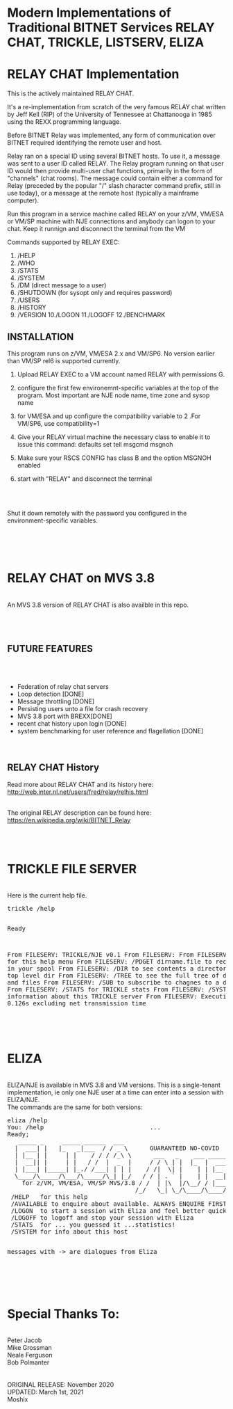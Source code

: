 # Modern Implementations of Traditional BITNET Services RELAY CHAT, TRICKLE, LISTSERV, ELIZA


<h1>RELAY CHAT Implementation</h1>


This is the actively maintained RELAY CHAT. 


It's a re-implementation from scratch of the very famous RELAY chat written by  Jeff Kell (RIP) 
of the University of Tennessee at Chattanooga in 1985 using the REXX programming language.

Before BITNET Relay was implemented, any form of communication over BITNET required identifying the remote user and host.

Relay ran on a special ID using several BITNET hosts. To use it, a message was sent to a user ID called RELAY. 
The Relay program running on that user ID would then provide multi-user chat functions, primarily in the form 
of "channels" (chat rooms). The message could contain either a command for Relay (preceded by the 
popular "/" slash character command prefix, still in use today), or a 
message at the remote host (typically a mainframe computer).

Run this program in a service machine called RELAY on your z/VM, VM/ESA or VM/SP machine with NJE connections and anybody can
logon to your chat. Keep it runnign and disconnect the terminal from the VM

Commands supported by RELAY EXEC:

1. /HELP
2. /WHO
3. /STATS
4. /SYSTEM
5. /DM       (direct message to a user)
6. /SHUTDOWN (for sysopt only and requires password)
7. /USERS
8. /HISTORY
9. /VERSION
10./LOGON
11./LOGOFF
12./BENCHMARK



INSTALLATION
------------

This program runs on z/VM, VM/ESA 2.x and VM/SP6. No version earlier than VM/SP rel6 is supported currently.  

1. Upload RELAY EXEC to a VM account named RELAY with permissions G. 

2. configure the first few environemnt-specific variables at the top of the program. Most important are NJE node name, time zone and sysop name

3. for VM/ESA and up configure the compatibility variable to 2 .For VM/SP6, use compatibility=1

4. Give your RELAY virtual machine the necessary class to enable it to issue this command: 
   defaults set tell msgcmd msgnoh 
   
5. Make sure your RSCS CONFIG has class B and the option MSGNOH enabled

6. start with "RELAY" and disconnect the terminal



<br><br>

</h>Shut it down remotely with the password you configured in the environment-specific variables. 

<br><br>
RELAY CHAT on MVS 3.8
=====================
<br>
An MVS 3.8 version of RELAY CHAT is also availble in this repo. 
<br><br><br><br>

FUTURE FEATURES
---------------
<br><br>
- Federation of relay chat servers                  <br>
- Loop detection                                    [DONE]<br>
- Message throttling                                    [DONE]<br>
- Persisting users unto a file for crash recovery<br>
- MVS 3.8 port with BREXX[DONE]<br>
- recent chat history upon login [DONE]<br>
- system benchmarking for user reference and flagellation [DONE]<br>
<br><br>


RELAY CHAT History
------------------

Read more about RELAY CHAT and its history here: http://web.inter.nl.net/users/fred/relay/relhis.html
<br><br>

The original RELAY description can be found here: https://en.wikipedia.org/wiki/BITNET_Relay

<br><br>



<h1>TRICKLE FILE SERVER</h1>
<br>
Here is the current help file.
<pre>
trickle /help
                       
Ready
                                                
 From FILESERV:   TRICKLE/NJE v0.1
 From FILESERV:
 From FILESERV:   /HELP   for this help menu
 From FILESERV:   /PDGET  dirname.file to receive a file in your spool
 From FILESERV:   /DIR    to see contents a directory / being top level dir
 From FILESERV:   /TREE   to see the full tree of directories and files
 From FILESERV:   /SUB    to subscribe to chagnes to a directory
 From FILESERV:   /STATS  for TRICKLE stats
 From FILESERV:   /SYSTEM for information about this TRICKLE server
 From FILESERV: Execution time: 0.126s excluding net transmission time
</pre>
<br><br>

<h1>ELIZA</h1>
<br>
ELIZA/NJE is available in MVS 3.8 and VM versions. This is a single-tenant implementation, ie only one NJE user at a time can enter into a session with ELIZA/NJE. <br>The commands are the same for both versions:
<br>
<pre>
eliza /help
You: /help                             ...
Ready;
   _____ _     _____ ______  ___
  |  ___| |   |_   _|___  / / _ \      GUARANTEED NO-COVID
  | |__ | |     | |    / / / /_\ \      ___   _    ___ _____
  |  __|| |     | |   / /  |  _  |     / / \ | |  |_  |  ___|
  | |___| |_____| |_./ /___| | | |    / /|  \| |    | | |__
  \____/\_____/\___/\_____/\_| |_/   / / | . ` |    | |  __|
    for z/VM, VM/ESA, VM/SP MVS/3.8 / /  | |\  |/\__/ / |___
                                   /_/   \_| \_/\____/\____/
 /HELP   for this help
 /AVAILABLE to enquire about available. ALWAYS ENQUIRE FIRST!
 /LOGON  to start a session with Eliza and feel better quickly
 /LOGOFF to logoff and stop your session with Eliza
 /STATS  for ... you guessed it ...statistics!
 /SYSTEM for info about this host
  
  messages with  -> are dialogues from Eliza

</pre>
<br><br>
<h1>Special Thanks To:</h1>
<br>
Peter Jacob<br>
Mike Grossman<br>
Neale Ferguson<br>
Bob Polmanter<br>
<br><br>
ORIGINAL RELEASE: November 2020<br>
UPDATED: March 1st, 2021<br>
Moshix

